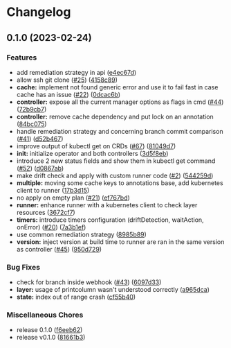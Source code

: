 # Changelog

## 0.1.0 (2023-02-24)


### Features

* add remediation strategy in api ([e4ec67d](https://github.com/padok-team/burrito/commit/e4ec67d26fffd9c9ca847c7ad90110371daa3196))
* allow ssh git clone ([#25](https://github.com/padok-team/burrito/issues/25)) ([4158c89](https://github.com/padok-team/burrito/commit/4158c898b72f1dd071d8bc7d69351f0b7a8f6dbf))
* **cache:** implement not found generic error and use it to fail fast in case cache has an issue ([#22](https://github.com/padok-team/burrito/issues/22)) ([0dcac6b](https://github.com/padok-team/burrito/commit/0dcac6b5c6fab575ec1f2926ecdc0b3d59489046))
* **controller:** expose all the current manager options as flags in cmd ([#44](https://github.com/padok-team/burrito/issues/44)) ([72b9cb7](https://github.com/padok-team/burrito/commit/72b9cb7b220779495b3362443c2781267a14668f))
* **controller:** remove cache dependency and put lock on an annotation ([84bc075](https://github.com/padok-team/burrito/commit/84bc075115bf812fa92f782ff975f97f33812b34))
* handle remediation strategy and concerning branch commit comparison ([#41](https://github.com/padok-team/burrito/issues/41)) ([d52b467](https://github.com/padok-team/burrito/commit/d52b46786983d5492585590339d9f35bb64202eb))
* improve output of kubectl get on CRDs ([#67](https://github.com/padok-team/burrito/issues/67)) ([81049d7](https://github.com/padok-team/burrito/commit/81049d79c822554c1be253abda7117fe7453d49b))
* **init:** initialize operator and both controllers ([3d5f8eb](https://github.com/padok-team/burrito/commit/3d5f8ebe9053920b4a456defd83c3b2e42b31233))
* introduce 2 new status fields and show them in kubectl get command ([#52](https://github.com/padok-team/burrito/issues/52)) ([d0867ab](https://github.com/padok-team/burrito/commit/d0867ab94b06aec9a29ad088790abb3ee6ec4890))
* make drift check and apply with custom runner code ([#2](https://github.com/padok-team/burrito/issues/2)) ([544259d](https://github.com/padok-team/burrito/commit/544259dec499117e4ce890eb32b1756d6706d362))
* **multiple:** moving some cache keys to annotations base, add kubernetes client to runner ([17b3d15](https://github.com/padok-team/burrito/commit/17b3d15b052c9cf647245b081264dd2fea099e85))
* no apply on empty plan ([#21](https://github.com/padok-team/burrito/issues/21)) ([ef767bd](https://github.com/padok-team/burrito/commit/ef767bd569f872702037144eca39b4ae75e7129f))
* **runner:** enhance runner with a kubernetes client to check layer resources ([3672cf7](https://github.com/padok-team/burrito/commit/3672cf77ea95084fc5d85f15bb16594032b21656))
* **timers:** introduce timers configuration (driftDetection, waitAction, onError) ([#20](https://github.com/padok-team/burrito/issues/20)) ([7a3b1ef](https://github.com/padok-team/burrito/commit/7a3b1efb232fcc61b95933a44f099e2d05d29fdb))
* use common remediation strategy ([8985b89](https://github.com/padok-team/burrito/commit/8985b890254c0dfbf1925836f6e8480fc1e9b79b))
* **version:** inject version at build time to runner are ran in the same version as controller ([#45](https://github.com/padok-team/burrito/issues/45)) ([950d729](https://github.com/padok-team/burrito/commit/950d7291859197821f5a1d899d5b3402fe937000))


### Bug Fixes

* check for branch inside webhook ([#43](https://github.com/padok-team/burrito/issues/43)) ([6097d33](https://github.com/padok-team/burrito/commit/6097d33f898fb78d32383d2e09fa6ae9584092a4))
* **layer:** usage of printcolumn wasn't understood correctly ([a965dca](https://github.com/padok-team/burrito/commit/a965dcab4c278440790e2c9c9510653e74b12315))
* **state:** index out of range crash ([cf55b40](https://github.com/padok-team/burrito/commit/cf55b40e885832310b932e41e0468fbf0f67f374))


### Miscellaneous Chores

* release 0.1.0 ([f6eeb62](https://github.com/padok-team/burrito/commit/f6eeb62f94382aefab0fe2870dab7f738e5abac5))
* release v0.1.0 ([81661b3](https://github.com/padok-team/burrito/commit/81661b326720e6fbaecbcce0b1b6b73b7f649258))

